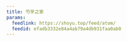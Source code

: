 ```yaml
---
title: 芍芋之家
params:
  feedlink: https://shoyu.top/feed/atom/
  feedid: efadb3332e84a4ab79a4db931faa0ab0
---
```

